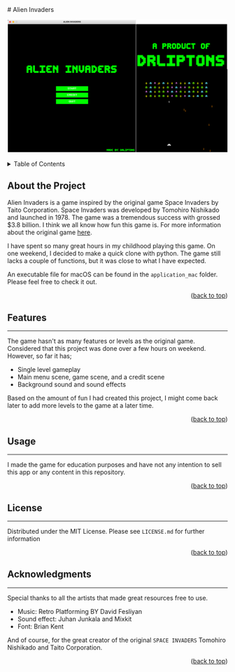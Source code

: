 <div id="top"></div>
# Alien Invaders

![image](images/alien-invaders-preview.png)

<!-- TABLE OF CONTENTS -->
<details>
  <summary>Table of Contents</summary>
  <ol>
    <li>
      <a href="#about-the-project">About the Project</a>
    </li>
    <li><a href="#features">Futures</a></li>
    <li><a href="#usage">Usage</a></li>
    <li><a href="#license">License</a></li>
    <li><a href="#acknowledgments">Acknowledgments</a></li>
  </ol>
</details>

<!-- ABOUT THE PROJECT -->
## About the Project
Alien Invaders is a game inspired by the original game Space Invaders
by Taito Corporation. Space Invaders was developed by Tomohiro Nishikado
and launched in 1978. The game was a tremendous success with grossed
$3.8 billion. I think we all know how fun this game is. For more information
about the original game [here](https://en.wikipedia.org/wiki/Space_Invaders).

I have spent so many great hours in my childhood playing this game. On one weekend, 
I decided to make a quick clone with python. The game still lacks a couple of
functions, but it was close to what I have expected.

An executable file for macOS can be found in the `application_mac`
folder. Please feel free to check it out.

<p align="right">(<a href="#top">back to top</a>)</p>

<!-- FEATURES -->
## Features
___
The game hasn't as many features or levels as the original game. Considered
that this project was done over a few hours on weekend. However, so far it has;
* Single level gameplay
* Main menu scene, game scene, and a credit scene
* Background sound and sound effects

Based on the amount of fun I had created this project, I might come back later to add
more levels to the game at a later time.

<p align="right">(<a href="#top">back to top</a>)</p>

<!-- USAGE -->
## Usage
___
I made the game for education purposes and have not any intention to sell this app
or any content in this repository. 

<p align="right">(<a href="#top">back to top</a>)</p>

<!-- LICENSE -->
## License
___
Distributed under the MIT License. Please see `LICENSE.md`
for further information

<p align="right">(<a href="#top">back to top</a>)</p>


<!-- ACKNOWLEDGMENTS -->
## Acknowledgments
___
Special thanks to all the artists that made great resources free
to use. 
* Music: Retro Platforming BY David Fesliyan
* Sound effect: Juhan Junkala and Mixkit
* Font: Brian Kent

And of course, for the great creator of the original `SPACE INVADERS`
Tomohiro Nishikado and Taito Corporation.

<p align="right">(<a href="#top">back to top</a>)</p>